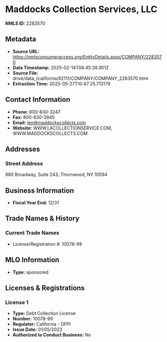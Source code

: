 # Maddocks Collection Services, LLC

**NMLS ID:** 2283570

## Metadata
- **Source URL:** https://nmlsconsumeraccess.org/EntityDetails.aspx/COMPANY/2283570
- **Data Timestamp:** 2025-02-14T06:45:38.901Z
- **Source File:** drive/data_/california/92111/COMPANY/COMPANY_2283570.html
- **Extraction Time:** 2025-05-27T10:47:25.713179

## Contact Information
- **Phone:** 800-830-3247
- **Fax:** 800-830-3945
- **Email:** len@maddockscollects.com
- **Website:** WWW.LACOLLECTIONSERVICE.COM, WWW.MADDOCKSCOLLECTS.COM

## Addresses
### Street Address
980 Broadway, Suite 243; Thornwood, NY 10594

## Business Information
- **Fiscal Year End:** 12/31

## Trade Names & History
### Current Trade Names
- License/Registration #: 10078-99

## MLO Information
- **Type:** sponsored

## Licenses & Registrations

### License 1
- **Type:** Debt Collection License
- **Number:** 10078-99
- **Regulator:** California - DFPI
- **Issue Date:** 01/05/2023
- **Authorized to Conduct Business:** No
